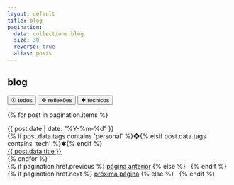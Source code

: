 ```yaml
---
layout: default
title: blog
pagination:
  data: collections.blog
  size: 30
  reverse: true
  alias: posts
---
```


## <span class="section-title">blog</span>

<div class ="item-legend">
  <button class="legend-buttons" data-filter="all">☉ todos</button> 
  <button class="legend-buttons" data-filter="personal">❖ reflexões</button> 
  <button class="legend-buttons" data-filter="tech">✱ técnicos</button> 
</div>

{% for post in pagination.items %}
  <article>
    <div class="blogroll" data-tags="{% if post.data.tags %}{{ post.data.tags | join: ',' }}{% endif %}">
      <div class="blogroll-date">{{ post.date | date: "%Y-%m-%d" }}</div>
      <div class="blogroll-tag">{% if post.data.tags contains 'personal' %}❖{% elsif post.data.tags contains 'tech' %}✱{% endif %}</div>
      <div class="blogroll-title"><a href="{{ post.url }}"> {{ post.data.title }} </a></div>
    </div>
  </article>
{% endfor %}

<nav class="pagination">
  {% if pagination.href.previous %}
    <a href="{{ pagination.href.previous }}">página anterior</a>
  {% else %}
    &nbsp;
  {% endif %}
  {% if pagination.href.next %}
    <a href="{{ pagination.href.next }}">próxima página</a>
  {% else %}
    &nbsp;
  {% endif %}
</nav>